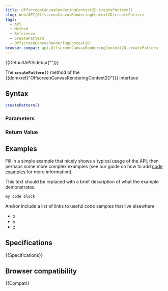 ```yaml
---
title: OffscreenCanvasRenderingContext2D.createPattern()
slug: Web/API/OffscreenCanvasRenderingContext2D/createPattern
tags:
  - API
  - Method
  - Reference
  - createPattern
  - OffscreenCanvasRenderingContext2D
browser-compat: api.OffscreenCanvasRenderingContext2D.createPattern
---
```

{{DefaultAPISidebar("")}}

The **`createPattern()`** method of the {{domxref("OffscreenCanvasRenderingContext2D")}} interface 

## Syntax

```js
createPattern()
```

### Parameters



### Return Value



## Examples

Fill in a simple example that nicely shows a typical usage of the API, then perhaps some more complex examples (see our guide on how to add [code examples](/en-US/docs/MDN/Contribute/Structures/Code_examples) for more information).

This text should be replaced with a brief description of what the example demonstrates.

```js
my code block
```

And/or include a list of links to useful code samples that live elsewhere:

*   x
*   y
*   z

## Specifications

{{Specifications}}

## Browser compatibility

{{Compat}}

